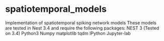 # spatiotemporal_models
Implementation of spatiotemporal spiking network models
These models are tested in Nest 3.4 and require the following packages:
NEST 3 (Tested on 3.4)
Python3
Numpy
matplotlib
tqdm
IPython
Jupyter-lab
